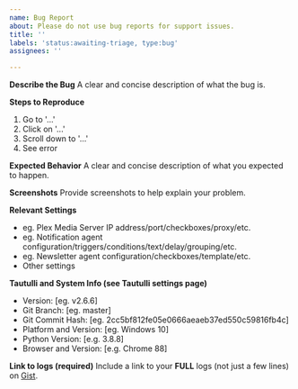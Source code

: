 ```yaml
---
name: Bug Report
about: Please do not use bug reports for support issues.
title: ''
labels: 'status:awaiting-triage, type:bug'
assignees: ''

---
```


<!---
THIS IS NOT THE PLACE TO ASK FOR SUPPORT! Please use [Discord](https://tautulli.com/discord) for support issues.
DO NOT ERASE THE TEMPLATE! Please complete the entire template.
--->

**Describe the Bug**
A clear and concise description of what the bug is.

**Steps to Reproduce**
1. Go to '...'
2. Click on '...'
3. Scroll down to '...'
4. See error

**Expected Behavior**
A clear and concise description of what you expected to happen.

**Screenshots**
Provide screenshots to help explain your problem.

**Relevant Settings**
- eg. Plex Media Server IP address/port/checkboxes/proxy/etc.
- eg. Notification agent configuration/triggers/conditions/text/delay/grouping/etc.
- eg. Newsletter agent configuration/checkboxes/template/etc.
- Other settings

**Tautulli and System Info (see Tautulli settings page)**
- Version: [eg. v2.6.6]
- Git Branch: [eg. master]
- Git Commit Hash: [eg. 2cc5bf812fe05e0666aeaeb37ed550c59816fb4c]
- Platform and Version: [eg. Windows 10]
- Python Version: [e.g. 3.8.8]
- Browser and Version: [e.g. Chrome 88]

**Link to logs (required)**
Include a link to your **FULL** logs (not just a few lines) on [Gist](http://gist.github.com).

<!--
Close your issue when it's solved! If you found the solution yourself please comment so that others benefit from it.
-->
